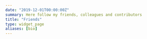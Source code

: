 ```yaml
---
date: "2019-12-01T00:00:00Z"
summary: Here follow my friends, colleagues and contributors
title: "Friends"
type: widget_page
aliases: [bio]
---
```

